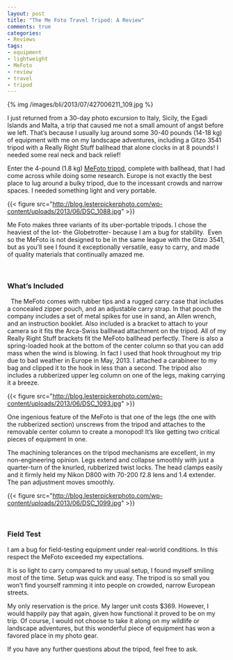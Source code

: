```yaml
---
layout: post
title: "The Me Foto Travel Tripod: A Review"
comments: true
categories:
- Reviews
tags:
- equipment
- lightweight
- MeFoto
- review
- travel
- tripod
---
```


{% img /images/bli/2013/07/427006211_109.jpg %}

I just returned from a 30-day photo excursion to Italy, Sicily, the Egadi Islands and Malta, a trip that caused me not a small amount of angst before we left. That’s because I usually lug around some 30-40 pounds (14-18 kg) of equipment with me on my landscape adventures, including a Gitzo 3541 tripod with a Really Right Stuff ballhead that alone clocks in at 8 pounds! I needed some real neck and back relief!

<!--more-->

Enter the 4-pound (1.8 kg) <a href="http://www.mefoto.com/">MeFoto tripod</a>, complete with ballhead, that I had come across while doing some research. Europe is not exactly the best place to lug around a bulky tripod, due to the incessant crowds and narrow spaces. I needed something light and very portable.

{{< figure src="http://blog.lesterpickerphoto.com/wp-content/uploads/2013/06/DSC_1088.jpg" >}}

Me Foto makes three variants of its uber-portable tripods. I chose the heaviest of the lot- the Globetrotter- because I am a bug for stability.  Even so the MeFoto is not designed to be in the same league with the Gitzo 3541, but as you’ll see I found it exceptionally versatile, easy to carry, and made of quality materials that continually amazed me.

 
### What’s Included
 
The MeFoto comes with rubber tips and a rugged carry case that includes a concealed zipper pouch, and an adjustable carry strap. In that pouch the company includes a set of metal spikes for use in sand, an Allen wrench, and an instruction booklet. Also included is a bracket to attach to your camera so it fits the Arca-Swiss ballhead attachment on the tripod. All of my Really Right Stuff brackets fit the MeFoto ballhead perfectly. There is also a spring-loaded hook at the bottom of the center column so that you can add mass when the wind is blowing. In fact I used that hook throughout my trip due to bad weather in Europe in May, 2013. I attached a carabineer to my bag and clipped it to the hook in less than a second. The tripod also includes a rubberized upper leg column on one of the legs, making carrying it a breeze.

{{< figure src="http://blog.lesterpickerphoto.com/wp-content/uploads/2013/06/DSC_1093.jpg" >}}

One ingenious feature of the MeFoto is that one of the legs (the one with the rubberized section) unscrews from the tripod and attaches to the removable center column to create a monopod! It’s like getting two critical pieces of equipment in one.

The machining tolerances on the tripod mechanisms are excellent, in my non-engineering opinion. Legs extend and collapse smoothly with just a quarter-turn of the knurled, rubberized twist locks. The head clamps easily and it firmly held my Nikon D800 with 70-200 f2.8 lens and 1.4 extender. The pan adjustment moves smoothly. 

{{< figure src="http://blog.lesterpickerphoto.com/wp-content/uploads/2013/06/DSC_1099.jpg" >}}

 
### Field Test

I am a bug for field-testing equipment under real-world conditions. In this respect the MeFoto exceeded my expectations.

It is so light to carry compared to my usual setup, I found myself smiling most of the time. Setup was quick and easy. The tripod is so small you won’t find yourself ramming it into people on crowded, narrow European streets.

My only reservation is the price. My larger unit costs $369. However, I would happily pay that again, given how functional it proved to be on my trip. Of course, I would not choose to take it along on my wildlife or landscape adventures, but this wonderful piece of equipment has won a favored place in my photo gear.

If you have any further questions about the tripod, feel free to ask.

 